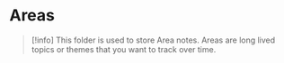 # Areas

> [!info]
> This folder is used to store Area notes.  Areas are long lived topics or themes that you want to track over time.

